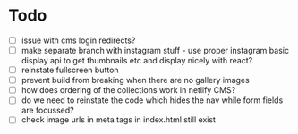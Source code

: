 # Todo

- [ ] issue with cms login redirects?
- [ ] make separate branch with instagram stuff - use proper instagram basic display api to get thumbnails etc and display nicely with react?
- [ ] reinstate fullscreen button
- [ ] prevent build from breaking when there are no gallery images
- [ ] how does ordering of the collections work in netlify CMS?
- [ ] do we need to reinstate the code which hides the nav while form fields are focussed?
- [ ] check image urls in meta tags in index.html still exist
